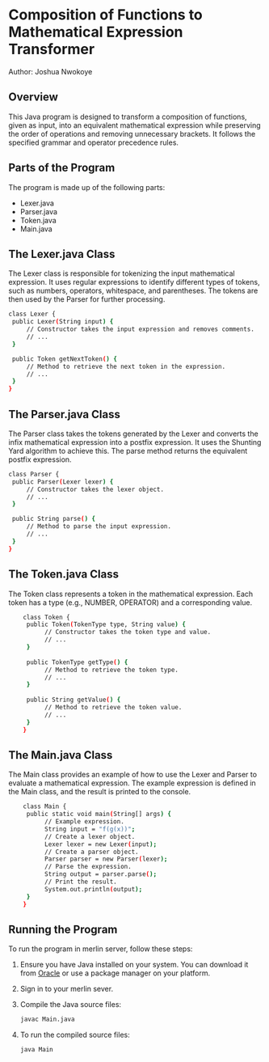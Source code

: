 # Composition of Functions to Mathematical Expression Transformer

Author: Joshua Nwokoye

## Overview

This Java program is designed to transform a composition of functions,
given as input, into an equivalent mathematical expression while preserving
the order of operations and removing unnecessary brackets.
It follows the specified grammar and operator precedence rules.

## Parts of the Program

The program is made up of the following parts:

* Lexer.java
* Parser.java
* Token.java
* Main.java

## The Lexer.java Class

The Lexer class is responsible for tokenizing the
input mathematical expression. It uses regular expressions
to identify different types of tokens, such as numbers,
operators, whitespace, and parentheses.
The tokens are then used by the Parser for further processing.

   ```bash
   class Lexer {
    public Lexer(String input) {
        // Constructor takes the input expression and removes comments.
        // ...
    }

    public Token getNextToken() {
        // Method to retrieve the next token in the expression.
        // ...
    }
}
   ```

## The Parser.java Class

The Parser class takes the tokens generated by the
Lexer and converts the infix mathematical expression
into a postfix expression. It uses the Shunting
Yard algorithm to achieve this. The parse method
returns the equivalent postfix expression.

   ```bash
   class Parser {
    public Parser(Lexer lexer) {
        // Constructor takes the lexer object.
        // ...
    }

    public String parse() {
        // Method to parse the input expression.
        // ...
    }
}
   ```

## The Token.java Class

The Token class represents a token in the mathematical expression. 
Each token has a type (e.g., NUMBER, OPERATOR) and a corresponding value.

```bash
    class Token {
     public Token(TokenType type, String value) {
          // Constructor takes the token type and value.
          // ...
     }
    
     public TokenType getType() {
          // Method to retrieve the token type.
          // ...
     }
    
     public String getValue() {
          // Method to retrieve the token value.
          // ...
     }
    }
  ```

   
## The Main.java Class

The Main class provides an example of how to use the 
Lexer and Parser to evaluate a mathematical expression. 
The example expression is defined in the Main class, 
and the result is printed to the console.

```bash
    class Main {
     public static void main(String[] args) {
          // Example expression.
          String input = "f(g(x))";
          // Create a lexer object.
          Lexer lexer = new Lexer(input);
          // Create a parser object.
          Parser parser = new Parser(lexer);
          // Parse the expression.
          String output = parser.parse();
          // Print the result.
          System.out.println(output);
     }
    }
  ```

## Running the Program

To run the program in merlin server, follow these steps:

1. Ensure you have Java installed on your system. You can download it
   from [Oracle](https://www.oracle.com/java/technologies/javase-downloads.html) or use a package
   manager on your platform.

2. Sign in to your merlin sever.

2. Compile the Java source files:

   ```bash
   javac Main.java
   ```
2. To run the compiled source files:

   ```bash
   java Main
   ```
   
